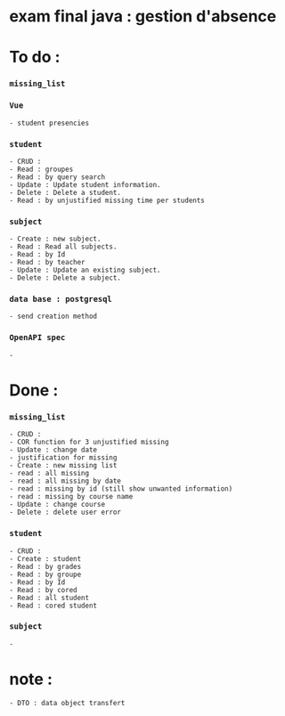 # exam final java : gestion d'absence

# To do : 

### `missing_list`

### `Vue`

    - student presencies


### `student`
    
    - CRUD : 
    - Read : groupes
    - Read : by query search
    - Update : Update student information.
    - Delete : Delete a student.
    - Read : by unjustified missing time per students

### `subject`

    - Create : new subject.
    - Read : Read all subjects.
    - Read : by Id
    - Read : by teacher
    - Update : Update an existing subject.
    - Delete : Delete a subject.
    
### `data base : postgresql`

    - send creation method

### `OpenAPI spec`

    -

# Done : 

### `missing_list`
    
    - CRUD :
    - COR function for 3 unjustified missing 
    - Update : change date 
    - justification for missing
    - Create : new missing list
    - read : all missing
    - read : all missing by date 
    - read : missing by id (still show unwanted information)
    - read : missing by course name
    - Update : change course
    - Delete : delete user error

  ### `student`

    - CRUD : 
    - Create : student
    - Read : by grades
    - Read : by groupe
    - Read : by Id
    - Read : by cored
    - Read : all student
    - Read : cored student

  ### `subject`

    -


# note : 
    - DTO : data object transfert